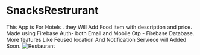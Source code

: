 # SnacksRestrurant
This App is For Hotels . they Will  Add  Food item with description and price.
Made using Firebase Auth- both Email and Mobile Otp - Firebase Database.
More features Like Feused location And Notification Serviece will Added Soon.
![Restaurant](https://user-images.githubusercontent.com/70008047/126949634-32fa309c-d06f-4ae9-b37f-273ef5e4f885.gif)
